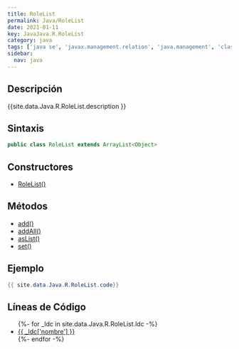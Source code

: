 ```yaml
---
title: RoleList
permalink: Java/RoleList
date: 2021-01-11
key: JavaJava.R.RoleList
category: java
tags: ['java se', 'javax.management.relation', 'java.management', 'clase java', 'Java 1.5']
sidebar: 
  nav: java
---
```


## Descripción
{{site.data.Java.R.RoleList.description }}

## Sintaxis
~~~java
public class RoleList extends ArrayList<Object>
~~~

## Constructores
* [RoleList()](/Java/RoleList/RoleList/)

## Métodos
* [add()](/Java/RoleList/add)
* [addAll()](/Java/RoleList/addAll)
* [asList()](/Java/RoleList/asList)
* [set()](/Java/RoleList/set)

## Ejemplo
~~~java
{{ site.data.Java.R.RoleList.code}}
~~~

## Líneas de Código
<ul>
{%- for _ldc in site.data.Java.R.RoleList.ldc -%}
   <li>
       <a href="{{_ldc['url'] }}">{{ _ldc['nombre'] }}</a>
   </li>
{%- endfor -%}
</ul>
